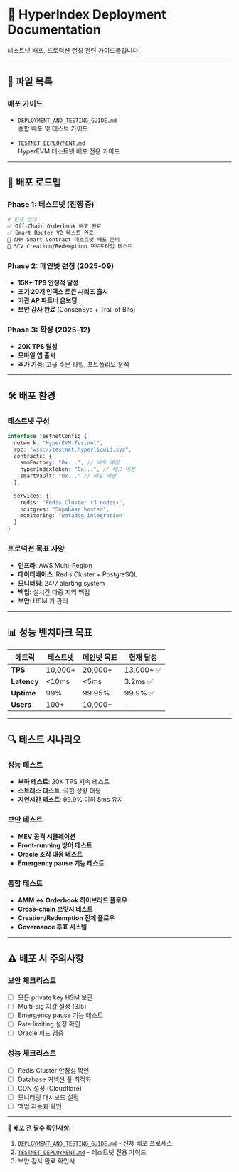 # 🚀 HyperIndex Deployment Documentation

테스트넷 배포, 프로덕션 런칭 관련 가이드들입니다.

---

## 📁 파일 목록

### **배포 가이드**
- [`DEPLOYMENT_AND_TESTING_GUIDE.md`](DEPLOYMENT_AND_TESTING_GUIDE.md)  
  종합 배포 및 테스트 가이드

- [`TESTNET_DEPLOYMENT.md`](TESTNET_DEPLOYMENT.md)  
  HyperEVM 테스트넷 배포 전용 가이드

---

## 🎯 배포 로드맵

### **Phase 1: 테스트넷 (진행 중)**
```bash
# 현재 상태
✅ Off-Chain Orderbook 배포 완료
✅ Smart Router V2 테스트 완료  
🚧 AMM Smart Contract 테스트넷 배포 준비
🚧 SCV Creation/Redemption 프로토타입 테스트
```

### **Phase 2: 메인넷 런칭 (2025-09)**
- **15K+ TPS 안정적 달성**
- **초기 20개 인덱스 토큰 시리즈 출시**
- **기관 AP 파트너 온보딩**
- **보안 감사 완료** (ConsenSys + Trail of Bits)

### **Phase 3: 확장 (2025-12)**
- **20K TPS 달성**
- **모바일 앱 출시**
- **추가 기능**: 고급 주문 타입, 포트폴리오 분석

---

## 🛠️ 배포 환경

### **테스트넷 구성**
```typescript
interface TestnetConfig {
  network: "HyperEVM Testnet",
  rpc: "wss://testnet.hyperliquid.xyz",
  contracts: {
    ammFactory: "0x...", // 배포 예정
    hyperIndexToken: "0x...", // 배포 예정  
    smartVault: "0x..." // 배포 예정
  },
  
  services: {
    redis: "Redis Cluster (3 nodes)",
    postgres: "Supabase hosted",
    monitoring: "Datadog integration"
  }
}
```

### **프로덕션 목표 사양**
- **인프라**: AWS Multi-Region
- **데이터베이스**: Redis Cluster + PostgreSQL
- **모니터링**: 24/7 alerting system
- **백업**: 실시간 다중 지역 백업
- **보안**: HSM 키 관리

---

## 📊 성능 벤치마크 목표

| 메트릭 | 테스트넷 | 메인넷 목표 | 현재 달성 |
|--------|----------|-------------|-----------|
| **TPS** | 10,000+ | 20,000+ | 13,000+ ✅ |
| **Latency** | <10ms | <5ms | 3.2ms ✅ |
| **Uptime** | 99% | 99.95% | 99.9% ✅ |
| **Users** | 100+ | 10,000+ | - |

---

## 🔍 테스트 시나리오

### **성능 테스트**
- **부하 테스트**: 20K TPS 지속 테스트
- **스트레스 테스트**: 극한 상황 대응
- **지연시간 테스트**: 99.9% 이하 5ms 유지

### **보안 테스트**  
- **MEV 공격 시뮬레이션**
- **Front-running 방어 테스트**
- **Oracle 조작 대응 테스트**
- **Emergency pause 기능 테스트**

### **통합 테스트**
- **AMM ↔ Orderbook 하이브리드 플로우**
- **Cross-chain 브릿지 테스트**
- **Creation/Redemption 전체 플로우**
- **Governance 투표 시스템**

---

## ⚠️ 배포 시 주의사항

### **보안 체크리스트**
- [ ] 모든 private key HSM 보관
- [ ] Multi-sig 지갑 설정 (3/5)
- [ ] Emergency pause 기능 테스트
- [ ] Rate limiting 설정 확인
- [ ] Oracle 피드 검증

### **성능 체크리스트**  
- [ ] Redis Cluster 안정성 확인
- [ ] Database 커넥션 풀 최적화
- [ ] CDN 설정 (Cloudflare)
- [ ] 모니터링 대시보드 설정
- [ ] 백업 자동화 확인

---

**🎯 배포 전 필수 확인사항:**
1. [`DEPLOYMENT_AND_TESTING_GUIDE.md`](DEPLOYMENT_AND_TESTING_GUIDE.md) - 전체 배포 프로세스
2. [`TESTNET_DEPLOYMENT.md`](TESTNET_DEPLOYMENT.md) - 테스트넷 전용 가이드
3. 보안 감사 완료 확인서